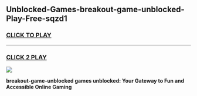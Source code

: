 
## Unblocked-Games-breakout-game-unblocked-Play-Free-sqzd1
<h3>
<a href="https://premium76.site?title=breakout-game-unblocked&ref=10A">CLICK TO PLAY</a></h3>
<hr>

<h3>
<a href="https://premium76.site?title=breakout-game-unblocked&ref=10A">CLICK 2 PLAY</a>
  
</h3>

<a href="https://premium76.site?title=breakout-game-unblocked&ref=10A"><img src="https://clearcache.store/games.png"></a>


**breakout-game-unblocked games unblocked: Your Gateway to Fun and Accessible Online Gaming**
